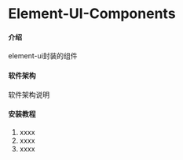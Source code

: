 # Element-UI-Components

#### 介绍
element-ui封装的组件

#### 软件架构
软件架构说明


#### 安装教程

1.  xxxx
2.  xxxx
3.  xxxx

